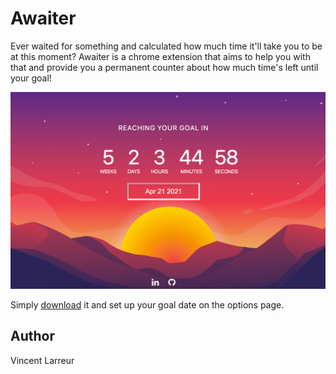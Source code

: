 # Awaiter

Ever waited for something and calculated how much time it'll take you to be at this moment?
Awaiter is a chrome extension that aims to help you with that and provide you a permanent counter about how much time's left until your goal!

![screen Awaiter](./ressources/screens/screenAwaiter.png) 


Simply [download](https://chrome.google.com/webstore/detail/awaiter/ckhlopfocebddgfgimahcjfnicihipaf/related?hl=fr) it and set up your goal date on the options page.

## Author 

Vincent Larreur
